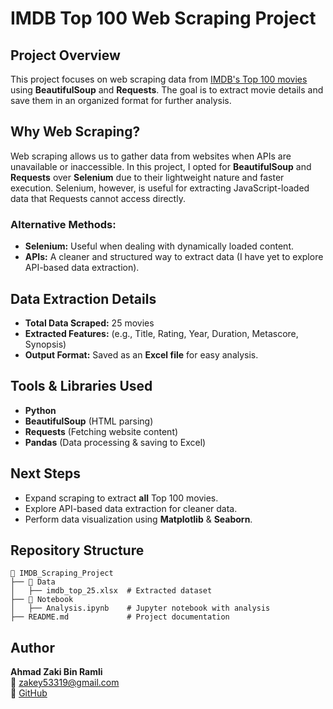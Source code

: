 # IMDB Top 100 Web Scraping Project

## Project Overview
This project focuses on web scraping data from [IMDB's Top 100 movies](https://www.imdb.com/search/title/?groups=top_100) using **BeautifulSoup** and **Requests**. The goal is to extract movie details and save them in an organized format for further analysis.

## Why Web Scraping?
Web scraping allows us to gather data from websites when APIs are unavailable or inaccessible. In this project, I opted for **BeautifulSoup** and **Requests** over **Selenium** due to their lightweight nature and faster execution. Selenium, however, is useful for extracting JavaScript-loaded data that Requests cannot access directly.

### Alternative Methods:
- **Selenium:** Useful when dealing with dynamically loaded content.
- **APIs:** A cleaner and structured way to extract data (I have yet to explore API-based data extraction).

## Data Extraction Details
- **Total Data Scraped:** 25 movies
- **Extracted Features:** (e.g., Title, Rating, Year, Duration, Metascore, Synopsis)
- **Output Format:** Saved as an **Excel file** for easy analysis.

## Tools & Libraries Used
- **Python**
- **BeautifulSoup** (HTML parsing)
- **Requests** (Fetching website content)
- **Pandas** (Data processing & saving to Excel)

## Next Steps
- Expand scraping to extract **all** Top 100 movies.
- Explore API-based data extraction for cleaner data.
- Perform data visualization using **Matplotlib** & **Seaborn**.

## Repository Structure
```
📂 IMDB_Scraping_Project
├── 📂 Data
│   ├── imdb_top_25.xlsx  # Extracted dataset
├── 📂 Notebook
│   ├── Analysis.ipynb    # Jupyter notebook with analysis
├── README.md             # Project documentation
```

## Author
**Ahmad Zaki Bin Ramli**  
📧 [zakey53319@gmail.com](mailto:zakey53319@gmail.com)  
🔗 [GitHub](https://github.com/ahmadzakey)

